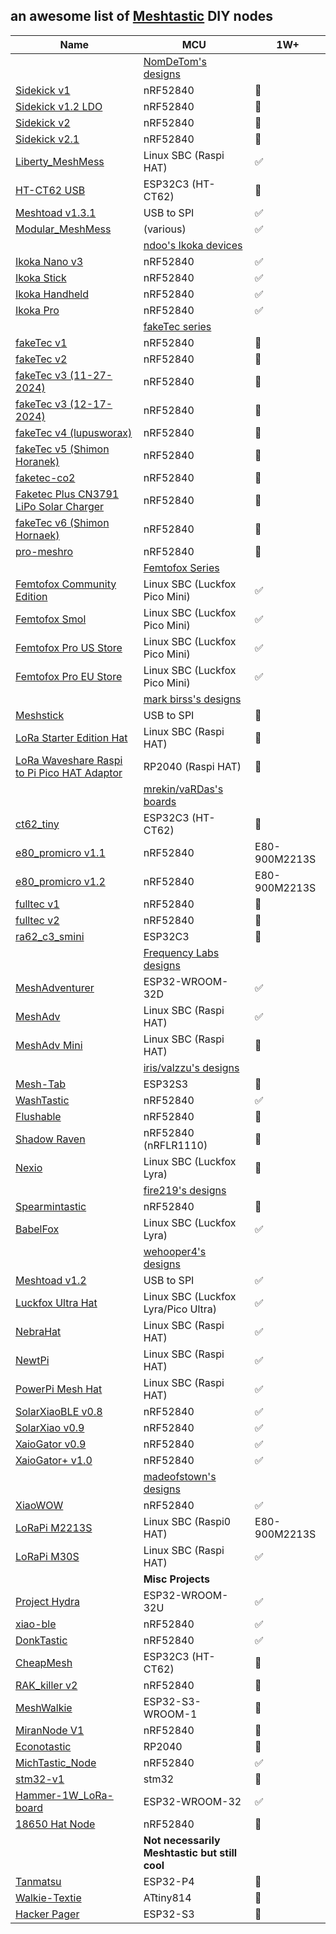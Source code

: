 ## an awesome list of [Meshtastic](https://meshtastic.org) DIY nodes

| Name | MCU | 1W+ |
|------|-----|----|
| | [NomDeTom's designs](https://github.com/NomDeTom/NiceRa) | |
| [Sidekick v1](https://github.com/NomDeTom/NiceRa/tree/main/Sidekick%20Breakout%20V1.0) | nRF52840 | 🚫 |
| [Sidekick v1.2 LDO](https://github.com/NomDeTom/NiceRa/tree/main/Sidekick%20Breakout%20V1.2%20LDO) | nRF52840 | 🚫 |
| [Sidekick v2](https://github.com/NomDeTom/NiceRa/tree/main/Sidekick%20Breakout%20V2.0) | nRF52840 | 🚫 |
| [Sidekick v2.1](https://github.com/NomDeTom/NiceRa/tree/main/Sidekick%20Breakout%20V2.1) | nRF52840 | 🚫 |
| [Liberty_MeshMess](https://github.com/NomDeTom/Liberty_MeshMess) | Linux SBC (Raspi HAT) | ✅ |
| [HT-CT62 USB](https://github.com/NomDeTom/HT-CT62_USB) | ESP32C3 (HT-CT62) | 🚫 |
| [Meshtoad v1.3.1](https://oshwlab.com/nomdetom/meshtoad-v1-2_copy) | USB to SPI | ✅ |
| [Modular_MeshMess](https://github.com/NomDeTom/Modular_MeshMess) | (various) | ✅ |
| | [ndoo's Ikoka devices](https://github.com/ndoo/) | |
| [Ikoka Nano v3](https://github.com/ndoo/ikoka-nano-meshtastic-device) | nRF52840 | ✅ |
| [Ikoka Stick](https://github.com/ndoo/ikoka-stick-meshtastic-device) | nRF52840 | ✅ |
| [Ikoka Handheld](https://github.com/ndoo/ikoka-handheld-meshtastic-device) | nRF52840 | ✅ |
| [Ikoka Pro](https://github.com/ndoo/ikoka-pro-meshtastic-device) | nRF52840 | ✅ |
| | [fakeTec series](https://github.com/gargomoma/fakeTec_pcb) |
| [fakeTec v1](https://github.com/gargomoma/fakeTec_pcb/blob/main/gerbers/fakeTec_pcb_v1_2024-04-15.zip) | nRF52840 | 🚫 |
| [fakeTec v2](https://github.com/gargomoma/fakeTec_pcb/blob/main/gerbers/fakeTec_pcb_v2_2024-06-06.zip) | nRF52840 | 🚫 |
| [fakeTec v3 (11-27-2024)](https://github.com/gargomoma/fakeTec_pcb/blob/main/gerbers/fakeTec_pcb_v3_2024-11-27.zip) | nRF52840 | 🚫 |
| [fakeTec v3 (12-17-2024)](https://github.com/gargomoma/fakeTec_pcb/blob/main/gerbers/fakeTec_pcb_v3_2024-12-17.zip) | nRF52840 | 🚫 |
| [fakeTec v4 (lupusworax)](https://github.com/gargomoma/fakeTec_pcb/blob/main/gerbers/lupusworax_fakeTec_pcb_v4_GERBER.zip) | nRF52840 | 🚫 |
| [fakeTec v5 (Shimon Horanek)](https://github.com/gargomoma/fakeTec_pcb/blob/main/gerbers/ShimonHoranek_fakeTecv5_gerber_files.zip) | nRF52840 | 🚫 |
| [faketec-co2](https://github.com/paulwalko/faketec-co2) | nRF52840 | 🚫 |
| [Faketec Plus CN3791 LiPo Solar Charger](https://oshwlab.com/skvery/faketec-plus-cn3791-lipo-solar-charger) | nRF52840 | 🚫 |
| [fakeTec v6 (Shimon Hornaek)](https://github.com/gargomoma/fakeTec_pcb/issues/26) | nRF52840 | 🚫 |
| [pro-meshro](https://github.com/hawkeyes0v0/pro-meshro/) | nRF52840 | 🚫 |
| | [Femtofox Series](https://github.com/femtofox/Femtofox_Community_Hardware) |
| [Femtofox Community Edition](https://github.com/femtofox/Femtofox_Community_Hardware/tree/main/Assets/Femtofox%20CE%20Alpha%201.1) | Linux SBC (Luckfox Pico Mini) | ✅ |
| [Femtofox Smol](https://github.com/femtofox/Femtofox_Community_Hardware/tree/main/Assets/Femtofox%20SE-RA-WIO%20Alpha%201.0) | Linux SBC (Luckfox Pico Mini) | ✅ |
| [Femtofox Pro US Store](https://opensourcecountry.etsy.com/) | Linux SBC (Luckfox Pico Mini) | ✅ |
| [Femtofox Pro EU Store](https://nomdetom.etsy.com/) | Linux SBC (Luckfox Pico Mini) | ✅ |
| | [mark birss's designs](https://github.com/markbirss/) | |
| [Meshstick](https://github.com/markbirss/MESHSTICK) | USB to SPI | 🚫 |
| [LoRa Starter Edition Hat](https://github.com/markbirss/lora-starter-edition-sx1262-i2c) | Linux SBC (Raspi HAT) | 🚫 |
| [LoRa Waveshare Raspi to Pi Pico HAT Adaptor](https://github.com/markbirss/lora-ws-raspberry-pi-pico-to-rpi-adapter) | RP2040 (Raspi HAT) | 🚫 |
| | [mrekin/vaRDas's boards](https://github.com/mrekin/MeshtasticCustomBoards/) |
| [ct62_tiny](https://github.com/mrekin/MeshtasticCustomBoards/tree/main/Gerbers/ct62_tiny) | ESP32C3 (HT-CT62) | 🚫 |
| [e80_promicro v1.1](https://github.com/mrekin/MeshtasticCustomBoards/tree/main/Gerbers/e80_promicro/v1.1) | nRF52840 | E80-900M2213S |
| [e80_promicro v1.2](https://github.com/mrekin/MeshtasticCustomBoards/tree/main/Gerbers/e80_promicro/v1.2) | nRF52840 | E80-900M2213S |
| [fulltec v1](https://github.com/mrekin/MeshtasticCustomBoards/tree/main/Gerbers/fulltec/v1) | nRF52840 | 🚫 |
| [fulltec v2](https://github.com/mrekin/MeshtasticCustomBoards/tree/main/Gerbers/fulltec/v2) | nRF52840 | 🚫 |
| [ra62_c3_smini](https://github.com/mrekin/MeshtasticCustomBoards/tree/main/Gerbers/ra62_c3_smini) | ESP32C3 | 🚫 |
| | [Frequency Labs designs](https://github.com/chrismyers2000) | |
| [MeshAdventurer](https://github.com/chrismyers2000/MeshAdventurer) | ESP32-WROOM-32D | ✅ |
| [MeshAdv](https://github.com/chrismyers2000/MeshAdv-Pi-Hat) | Linux SBC (Raspi HAT) | ✅ |
| [MeshAdv Mini](https://github.com/chrismyers2000/MeshAdv-Mini) | Linux SBC (Raspi HAT) | 🚫 |
| | [iris/valzzu's designs](https://github.com/valzzu/meshtastic-pcbs) |
| [Mesh-Tab](https://github.com/valzzu/Mesh-Tab) | ESP32S3 | 🚫 |
| [WashTastic](https://github.com/valzzu/meshtastic-pcbs/tree/main/WashTastic) | nRF52840 | ✅ |
| [Flushable](https://github.com/valzzu/meshtastic-pcbs/tree/main/Flushable) | nRF52840 | 🚫 |
| [Shadow Raven](https://github.com/valzzu/meshtastic-pcbs/tree/main/Shadow%20Raven) | nRF52840 (nRFLR1110)| 🚫 |
| [Nexio](https://github.com/valzzu/meshtastic-pcbs/tree/main/Nexio) | Linux SBC (Luckfox Lyra) | 🚫 |
| | [fire219's designs](https://github.com/fire219) | |
| [Spearmintastic](https://github.com/fire219/spearmintastic) | nRF52840 | 🚫 |
| [BabelFox](https://github.com/fire219/babelfox) | Linux SBC (Luckfox Lyra) | ✅ |
| | [wehooper4's designs](https://github.com/wehooper4/Meshtastic-Hardware) |
| [Meshtoad v1.2](https://oshwlab.com/mtnmesh/meshtoad-v1-2) | USB to SPI | ✅ |
| [Luckfox Ultra Hat](https://github.com/wehooper4/Meshtastic-Hardware/tree/main/Luckfox%20Ultra%20Hat) | Linux SBC (Luckfox Lyra/Pico Ultra) | ✅ |
| [NebraHat](https://github.com/wehooper4/Meshtastic-Hardware/tree/main/NebraHat) | Linux SBC (Raspi HAT) | ✅ |
| [NewtPi](https://github.com/wehooper4/Meshtastic-Hardware/tree/main/NewtPi) | Linux SBC (Raspi HAT)| ✅ |
| [PowerPi Mesh Hat](https://github.com/wehooper4/Meshtastic-Hardware/tree/main/PowerPi%20Mesh%20Hat/V0.9) | Linux SBC (Raspi HAT) | ✅ |
| [SolarXiaoBLE v0.8](https://github.com/wehooper4/Meshtastic-Hardware/tree/main/XaioSeries/V0.8) | nRF52840 | ✅ |
| [SolarXiao v0.9](https://github.com/wehooper4/Meshtastic-Hardware/tree/main/XaioSeries/V0.9/SolarXaio) | nRF52840 | ✅ |
| [XaioGator v0.9](https://github.com/wehooper4/Meshtastic-Hardware/tree/main/XaioSeries/V0.9/XaioGator) | nRF52840 | ✅ |
| [XaioGator+ v1.0](https://github.com/wehooper4/Meshtastic-Hardware/tree/main/XaioSeries/V1.0/XiaoGator%2B) | nRF52840 | ✅ |
| | [madeofstown's designs](https://oshwlab.com/jljohnson87/works) | |
| [XiaoWOW](https://oshwlab.com/jljohnson87/xiaowow) | nRF52840 | ✅ |
| [LoRaPi M2213S](https://github.com/LoRaPiHat/LoRaPi-M2213S/) | Linux SBC (Raspi0 HAT) | E80-900M2213S |
| [LoRaPi M30S](https://oshwlab.com/jljohnson87/lorapi-m30s) | Linux SBC (Raspi HAT) | ✅ |
| | **Misc Projects** | |
| [Project Hydra](https://github.com/Hydra-Designs/project-hydra-meshtastic-pcb) | ESP32-WROOM-32U | ✅ |
| [xiao-ble](https://github.com/andrew-moroz/xiao-ble-pcb) | nRF52840 | ✅ |
| [DonkTastic](https://github.com/jycannel/DonkTastic_pcb) | nRF52840 | ✅ |
| [CheapMesh](https://github.com/joyel24/CheapMesh) | ESP32C3 (HT-CT62) | 🚫 |
| [RAK_killer v2](https://github.com/Uroboros67/rak_killer)| nRF52840 | 🚫 |
| [MeshWalkie](https://hackaday.io/project/202551-meshwalkie) | ESP32-S3-WROOM-1 | 🚫 |
| [MiranNode V1](https://www.pcbway.com/project/shareproject/Meshtastic_Compatible_Node_433afb1c.html) | nRF52840 | 🚫 |
| [Econotastic](https://sites.google.com/view/econotastic/home) | RP2040 | 🚫 |
| [MichTastic_Node](https://github.com/Hamspiced/MichTastic_Node) | nRF52840 | ✅ |
| [stm32-v1](https://github.com/Stary2001/my-mesh-nodes/tree/main/hardware/stm32-v1) | stm32 | 🚫 |
| [Hammer-1W_LoRa-board](https://github.com/BrokenCircuitRanch/Hammer-1W_LORA-board) | ESP32-WROOM-32 | ✅ |
| [18650 Hat Node](https://github.com/canadamadman/18650_Hat_Node/) | nRF52840 | 🚫 |
| | **Not necessarily Meshtastic but still cool** | |
| [Tanmatsu](https://nicolaielectronics.nl/tanmatsu/) | ESP32-P4 | 🚫 |
| [Walkie-Textie](https://github.com/technoblogy/walkie-textie) | ATtiny814 | 🚫 |
| [Hacker Pager](https://www.hackerpager.net/) | ESP32-S3 | 🚫 |
